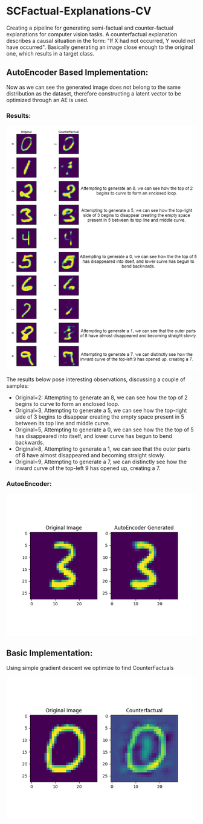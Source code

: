 # SCFactual-Explanations-CV
Creating a pipeline for generating semi-factual and counter-factual explanations for computer vision tasks. A counterfactual explanation describes a causal situation in the form: "If X had not occurred, Y would not have occurred". Basically generating an image close enough to the original one, which results in a target class.

## AutoEncoder Based Implementation:

Now as we can see the generated image does not belong to the same distribution as the dataset, therefore constructing a latent vector to be optimized through an AE is used.

### Results:


![results-ae](/images/AE_Constructions_README.png)

The results below pose interesting observations, discussing a couple of samples:
* Original=2: Attempting to generate an 8, we can see how the top of 2 begins to curve to form an enclosed loop.
* Original=3, Attempting to generate a 5, we can see how the top-right side of 3 begins to disappear creating the empty space present in 5 between its top line and middle curve.
* Original=5, Attempting to generate a 0, we can see how the the top of 5 has disappeared into itself, and lower curve has begun to bend backwards.
* Original=8, Attempting to generate a 1, we can see that the outer parts of 8 have almost disappeared and becoming straight slowly.
* Original=9, Attempting to generate a 7, we can distinctly see how the inward curve of the top-left 9 has opened up, creating a 7. 

### AutoeEncoder:

![ae](/images/ae.png)

## Basic Implementation:

Using simple gradient descent we optimize to find CounterFactuals

![counterfactual](/images/Constructions.png)
